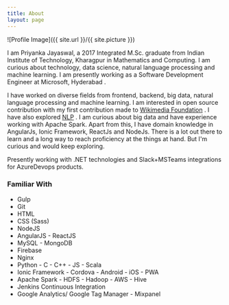```yaml
---
title: About
layout: page
---
```

![Profile Image]({{ site.url }}/{{ site.picture }})

<p>I am Priyanka Jayaswal, a 2017 Integrated M.Sc. graduate from Indian Institute of Technology, Kharagpur in Mathematics and Computing. I am curious about technology, data science, natural language processing and machine learning. I am presently working as a Software Development Engineer at Microsoft, Hyderabad .</p>

<p>I have worked on diverse fields from frontend, backend, big data, natural language processing and machine learning. I am interested in open source contribution with my first contribution made to <a href="https://gerrit.wikimedia.org/r/#/q/owner:priyankajayaswal025%2540gmail.com"> Wikimedia Foundation</a> . I have also explored <a href="https://arxiv.org/pdf/1606.06424.pdf"> NLP</a> . I am curious about big data and have experience working with Apache Spark. Apart from this, I have domain knowledge in AngularJs, Ionic Framework, ReactJs and NodeJs. There is a lot out there to learn and a long way to reach proficiency at the things at hand. But I'm curious and would keep exploring.</p>

<p>Presently working with .NET technologies and Slack+MSTeams integrations for AzureDevops products.</p>

<h3>Familiar With</h3>

<ul class="skill-list">
	<li>Gulp</li>
	<li>Git</li>
	<li>HTML</li>
	<li>CSS (Sass)</li>
	<li>NodeJS</li>
	<li>AngularJS - ReactJS</li>
	<li>MySQL - MongoDB</li>
	<li>Firebase</li>
	<li>Nginx</li>
	<li>Python - C - C++ - JS - Scala</li>
	<li>Ionic Framework - Cordova - Android - iOS - PWA</li>
	<li>Apache Spark - HDFS - Hadoop - AWS - Hive</li>
	<li>Jenkins Continuous Integration</li>
	<li>Google Analytics/ Google Tag Manager - Mixpanel</li>
</ul>

<!-- <h2>Projects</h2>

<ul>
	<li><a href="https://github.com/">Lorem Lorem</a></li>
	<li><a href="https://github.com/">Ipsum Dolor</a></li>
	<li><a href="https://github.com/">Dolor Lorem</a></li>
</ul> -->